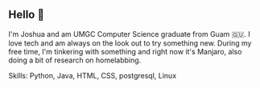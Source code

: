 ## Hello 👋

I'm Joshua and am UMGC Computer Science graduate from Guam 🇬🇺. I love tech and am always on the look out to try something new. During my free time, I'm tinkering with something and right now it's Manjaro, also doing a bit of research on homelabbing.

Skills: Python, Java, HTML, CSS, postgresql, Linux
